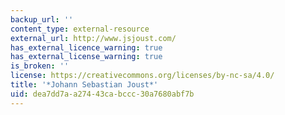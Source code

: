 ```yaml
---
backup_url: ''
content_type: external-resource
external_url: http://www.jsjoust.com/
has_external_licence_warning: true
has_external_license_warning: true
is_broken: ''
license: https://creativecommons.org/licenses/by-nc-sa/4.0/
title: '*Johann Sebastian Joust*'
uid: dea7dd7a-a274-43ca-bccc-30a7680abf7b
---
```

